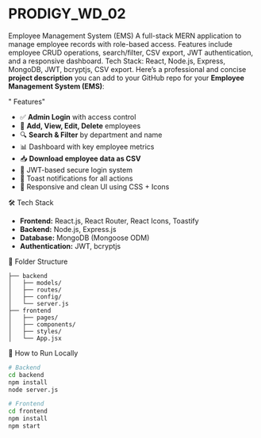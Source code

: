 # PRODIGY_WD_02
Employee Management System (EMS) A full-stack MERN application to manage employee records with role-based access. Features include employee CRUD operations, search/filter, CSV export, JWT authentication, and a responsive dashboard.  Tech Stack: React, Node.js, Express, MongoDB, JWT, bcryptjs, CSV export.
Here’s a professional and concise **project description** you can add to your GitHub repo for your **Employee Management System (EMS)**:



" Features"

* ✅ **Admin Login** with access control
* 👥 **Add, View, Edit, Delete** employees
* 🔍 **Search & Filter** by department and name
* 📊 Dashboard with key employee metrics
* 📥 **Download employee data as CSV**
* 🔐 JWT-based secure login system
* 💬 Toast notifications for all actions
* 🎨 Responsive and clean UI using CSS + Icons

🛠️ Tech Stack

* **Frontend:** React.js, React Router, React Icons, Toastify
* **Backend:** Node.js, Express.js
* **Database:** MongoDB (Mongoose ODM)
* **Authentication:** JWT, bcryptjs

📁 Folder Structure

```
├── backend
│   ├── models/
│   ├── routes/
│   ├── config/
│   └── server.js
├── frontend
│   ├── pages/
│   ├── components/
│   ├── styles/
│   └── App.jsx
```

🧪 How to Run Locally

```bash
# Backend
cd backend
npm install
node server.js

# Frontend
cd frontend
npm install
npm start
```

